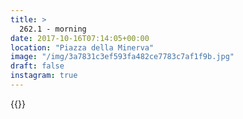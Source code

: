 ```yaml
---
title: >
  262.1 - morning
date: 2017-10-16T07:14:05+00:00
location: "Piazza della Minerva"
image: "/img/3a7831c3ef593fa482ce7783c7af1f9b.jpg"
draft: false
instagram: true
---
```


{{<photo src="/img/3a7831c3ef593fa482ce7783c7af1f9b.jpg">}}
